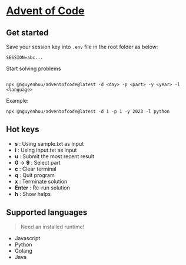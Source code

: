 # [Advent of Code](https://adventofcode.com/)
## Get started
Save your session key into `.env` file in the root folder as below:
```
SESSION=abc...
```

Start solving problems
```

npx @nguyenhuu/adventofcode@latest -d <day> -p <part> -y <year> -l <language>
```
Example:
```
npx @nguyenhuu/adventofcode@latest -d 1 -p 1 -y 2023 -l python
```
## Hot keys
* **s** : Using sample.txt as input
* **i** : Using input.txt as input
* **u** : Submit the most recent result
* **0** ->  **9** : Select part
* **c** : Clear terminal
* **q** : Quit program
* **x** : Terminate solution
* **Enter** : Re-run solution
* **h** : Show helps

## Supported languages
> Need an installed runtime!
* Javascript
* Python
* Golang
* Java
